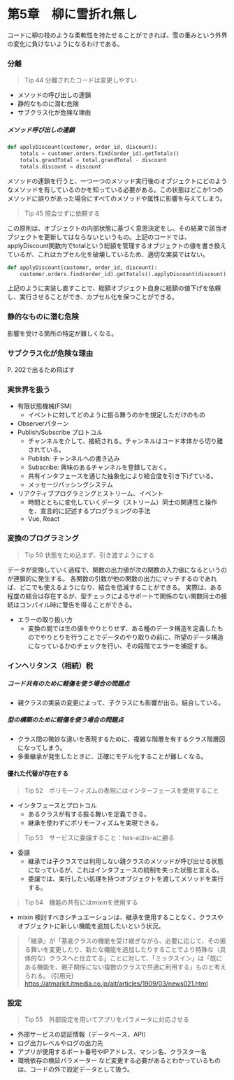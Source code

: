 # 第5章　柳に雪折れ無し
コードに柳の枝のような柔軟性を持たせることができれば、雪の重みという外界の変化に負けないようになるわけである。
### 分離
> Tip 44 分離されたコードは変更しやすい
- メソッドの呼び出しの連鎖
- 静的なものに潜む危険
- サブクラス化が危険な理由

##### メソッド呼び出しの連鎖
```python
def applyDiscount(customer, order_id, discount):
    totals = customer.orders.find(order_id).getTotals()
    totals.grandTotal = total.grandTotal - discount
    totals.discount = discount
```
メソッドの連鎖を行うと、一つ一つのメソッド実行後のオブジェクトにどのようなメソッドを有しているのかを知っている必要がある。この状態はどこか1つのメソッドに誤りがあった場合にすべてのメソッドや属性に影響を与えてしまう。

> Tip 45 照会せずに依頼する

この原則は、オブジェクトの内部状態に基づく意思決定をし、その結果で該当オブジェクトを更新してはならないというもの。上記のコードでは、applyDiscount関数内でtotalという総額を管理するオブジェクトの値を書き換えているが、これはカプセル化を破壊しているため、適切な実装ではない。
```python
def applyDiscount(customer, order_id, discount):
    customer.orders.find(order_id).getTotals().applyDiscount(discount)
```
上記のように実装し直すことで、総額オブジェクト自身に総額の値下げを依頼し、実行させることができ、カプセル化を保つことができる。

### 静的なものに潜む危険
影響を受ける箇所の特定が難しくなる。

### サブクラス化が危険な理由
P. 202で出るため飛ばす

### 実世界を扱う
- 有限状態機械(FSM)
    - イベントに対してどのように振る舞うのかを規定しただけのもの
- Observerパターン
- Publish/Subscribe プロトコル
    - チャンネルを介して、接続される。チャンネルはコード本体から切り離されている。
    - Publish: チャンネルへの書き込み
    - Subscribe: 興味のあるチャンネルを登録しておく。
    - 共有インタフェースを通じた抽象化により結合度を引き下げている。
    - メッセージパッシングシステム
- リアクティブプログラミングとストリーム、イベント
    - 時間とともに変化していくデータ（ストリーム）同士の関連性と操作を、宣言的に記述するプログラミングの手法
    - Vue, React


### 変換のプログラミング
> Tip 50 状態をため込まず、引き渡すようにする

データが変換していく過程で、関数の出力値が次の関数の入力値になるというのが連鎖的に発生する。
各関数の引数が他の関数の出力にマッチするのであれば、どこでも使えるようになり、結合を低減することができる。
実際は、ある程度の結合は存在するが、型チェックによるサポートで関係のない関数同士の接続はコンパイル時に警告を得ることができる。

- エラーの取り扱い方
    - 変換の間では生の値をやりとりせず、ある種のデータ構造を定義したものでやりとりを行うことでデータのやり取りの前に、所望のデータ構造になっているかのチェックを行い、その段階でエラーを捕捉する。
### インヘリタンス（相続）税
##### コード共有のために軽傷を使う場合の問題点
- 親クラスの実装の変更によって、子クラスにも影響が出る。結合している。

##### 型の構築のために軽傷を使う場合の問題点
- クラス間の微妙な違いを表現するために、複雑な階層を有するクラス階層図になってしまう。
- 多重継承が発生したときに、正確にモデル化することが難しくなる。

#### 優れた代替が存在する
> Tip 52　ポリモーフィズムの表現にはインターフェースを愛用すること
- インタフェースとプロトコル
    - あるクラスが有する振る舞いを定義できる。
    - 継承を使わずにポリモーフィズムを実現できる。

> Tip 53　サービスに委譲すること：has-aはis-aに勝る
- 委譲
    - 継承では子クラスでは利用しない親クラスのメソッドが呼び出せる状態になっているが、これはインタフェースの統制を失った状態と言える。
    - 委譲では、実行したい処理を持つオブジェクトを渡してメソッドを実行する。

> Tip 54　機能の共有にはmixinを使用する
- mixin
検討すべきシチュエーションは、継承を使用することなく、クラスやオブジェクトに新しい機能を追加したいという状況。
>「継承」が「基底クラスの機能を受け継ぎながら、必要に応じて、その振る舞いを変更したり、新たな機能を追加したりすることでより特殊な（具体的な）クラスへと仕立てる」ことに対して、「ミックスイン」は「既にある機能を、親子関係にない複数のクラスで共通に利用する」ものと考えられる。
(引用元) https://atmarkit.itmedia.co.jp/ait/articles/1909/03/news021.html

### 設定
> Tip 55　外部設定を用いてアプリをパラメータに対応させる
- 外部サービスの認証情報（データベース、API）
- ログ出力レベルやログの出力先
- アプリが使用するポート番号やIPアドレス、マシン名、クラスター名
- 環境依存の検証パラメーター
など変更する必要があるとわかっているものは、コードの外で設定データとして扱う。
